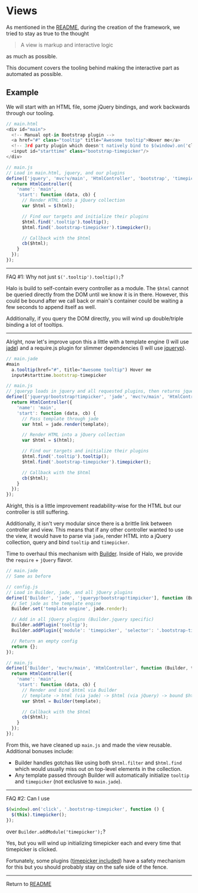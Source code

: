 # Views
As mentioned in the [README][readme], during the creation of the framework, we tried to stay as true to the thought

> A view is markup and interactive logic

as much as possible.

This document covers the tooling behind making the interactive part as automated as possible.

[readme]: https://github.com/Ensighten/Halo/blob/master/README.md

## Example
We will start with an HTML file, some jQuery bindings, and work backwards through our tooling.
```js
// main.html
<div id="main">
  <!-- Manual opt-in Bootstrap plugin -->
  <a href="#" class="tooltip" title="Awesome tooltip">Hover me</a>
  <!-- 3rd party plugin which doesn't natively bind to $(window).on('click', 'selector') -->
  <input id="starttime" class="bootstrap-timepicker"/>
</div>

// main.js
// Load in main.html, jquery, and our plugins
define(['jquery', 'mvc!v/main', 'HtmlController', 'bootstrap', 'timepicker'], function ($, html, HtmlController) {
  return HtmlController({
    'name': 'main',
    'start': function (data, cb) {
      // Render HTML into a jQuery collection
      var $html = $(html);

      // Find our targets and initialize their plugins
      $html.find('.tooltip').tooltip();
      $html.find('.bootstrap-timepicker').timepicker();

      // Callback with the $html
      cb($html);
    }
  });
});
```

----------------------

FAQ #1: Why not just `$('.tooltip').tooltip();`?

Halo is build to self-contain every controller as a module. The `$html` cannot be queried directly from the DOM until we know it is in there. However, this could be bound after we call back or main's container could be waiting a few seconds to append itself as well.

Additionally, if you query the DOM directly, you will wind up double/triple binding a lot of tooltips.

----------------------

Alright, now let's improve upon this a little with a template engine (I will use [jade][jade]) and a require.js plugin for slimmer dependencies (I will use [jqueryp][jqueryp]).

```js
// main.jade
#main
  a.tooltip(href="#", title="Awesome tooltip") Hover me
  input#starttime.bootstrap-timepicker

// main.js
// jqueryp loads in jquery and all requested plugins, then returns jquery
define(['jqueryp!bootstrap!timpicker', 'jade', 'mvc!v/main', 'HtmlController', function ($, jade, template, HtmlController) {
  return HtmlController({
    'name': 'main',
    'start': function (data, cb) {
      // Pass template through jade
      var html = jade.render(template);

      // Render HTML into a jQuery collection
      var $html = $(html);

      // Find our targets and initialize their plugins
      $html.find('.tooltip').tooltip();
      $html.find('.bootstrap-timepicker').timepicker();

      // Callback with the $html
      cb($html);
    }
  });
});
```

[jade]: https://github.com/visionmedia/jade
[jqueryp]: https://github.com/Ensighten/jqueryp

Alright, this is a little improvement readability-wise for the HTML but our controller is still suffering.

Additionally, it isn't very modular since there is a brittle link between controller and view. This means that if any other controller wanted to use the view, it would have to parse via `jade`, render HTML into a jQuery collection, query and bind `tooltip` and `timepicker`.

Time to overhaul this mechanism with [Builder][Builder]. Inside of Halo, we provide the `require` + `jQuery` flavor.

```js
// main.jade
// Same as before

// config.js
// Load in Builder, jade, and all jQuery plugins
define(['Builder', 'jade', 'jqueryp!bootstrap!timpicker'], function (Builder, jade, $) {
  // Set jade as the template engine
  Builder.set('template engine', jade.render);

  // Add in all jQuery plugins (Builder.jquery specific)
  Builder.addPlugin('tooltip');
  Builder.addPlugin({'module': 'timepicker', 'selector': '.bootstrap-timepicker'});

  // Return an empty config
  return {};
});

// main.js
define(['Builder', 'mvc!v/main', 'HtmlController', function (Builder, template, HtmlController) {
  return HtmlController({
    'name': 'main',
    'start': function (data, cb) {
      // Render and bind $html via Builder
      // template -> html (via jade) -> $html (via jQuery) -> bound $html (via Builder.addPlugin)
      var $html = Builder(template);

      // Callback with the $html
      cb($html);
    }
  });
});
```

[Builder]: https://github.com/Ensighten/Builder

From this, we have cleaned up `main.js` and made the view reusable. Additional bonuses include:

- Builder handles gotchas like using both `$html.filter` and `$html.find` which would usually miss out on top-level elements in the collection.
- Any template passed through Builder will automatically initialize `tooltip` and `timepicker` (not exclusive to `main.jade`).


----------------------

FAQ #2: Can I use
```js
$(window).on('click', '.bootstrap-timepicker', function () {
  $(this).timepicker();
});
```
over `Builder.addModule('timepicker');`?

Yes, but you will wind up initializing timepicker each and every time that timepicker is clicked.

Fortunately, some plugins ([timepicker included][timepickerInit]) have a safety mechanism for this but you should probably stay on the safe side of the fence.

----------------------

Return to [README][readme]

[timepicker]: http://jdewit.github.com/bootstrap-timepicker/
[timepickerInit]: https://github.com/jdewit/bootstrap-timepicker/blob/796688ba405916186aeae4326165b219f4c6659d/js/bootstrap-timepicker.js#L780-L782